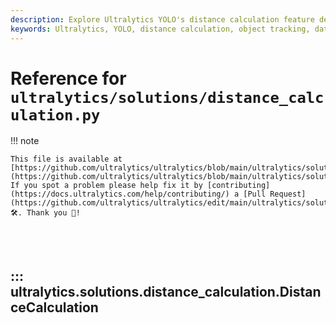 ```yaml
---
description: Explore Ultralytics YOLO's distance calculation feature designed for advance analytics, providing an immediate, impactful way to interpret computer vision data.
keywords: Ultralytics, YOLO, distance calculation, object tracking, data visualization, real-time tracking, machine learning, object counting, computer vision, vehicle analytics, YOLOv8, artificial intelligence
---
```


# Reference for `ultralytics/solutions/distance_calculation.py`

!!! note

    This file is available at [https://github.com/ultralytics/ultralytics/blob/main/ultralytics/solutions/distance_calculation.py](https://github.com/ultralytics/ultralytics/blob/main/ultralytics/solutions/distance_calculation.py). If you spot a problem please help fix it by [contributing](https://docs.ultralytics.com/help/contributing/) a [Pull Request](https://github.com/ultralytics/ultralytics/edit/main/ultralytics/solutions/distance_calculation.py) 🛠️. Thank you 🙏!

<br><br>

## ::: ultralytics.solutions.distance_calculation.DistanceCalculation

<br><br>
